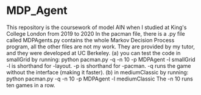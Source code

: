 # MDP_Agent
This repository is the coursework of model AIN when I studied at King's College London from 2019 to 2020
In the pacman file, there is a .py file called MDPAgents.py contains the whole Markov Decision Process program, 
all the other files are not my work. They are provided by my tutor, and they were developed at UC Berkeley.
(a) you can test the code in smallGrid by running:
python pacman.py -q -n 10 -p MDPAgent -l smallGrid
-l is shorthand for -layout. -p is shorthand for -pacman. -q runs the game without the
interface (making it faster).
(b) in mediumClassic by running:
python pacman.py -q -n 10 -p MDPAgent -l mediumClassic
The -n 10 runs ten games in a row.
